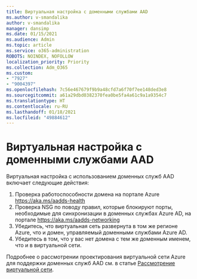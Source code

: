 ```yaml
---
title: Виртуальная настройка с доменными службами AAD
ms.author: v-smandalika
author: v-smandalika
manager: dansimp
ms.date: 01/15/2021
ms.audience: Admin
ms.topic: article
ms.service: o365-administration
ROBOTS: NOINDEX, NOFOLLOW
localization_priority: Priority
ms.collection: Adm_O365
ms.custom:
- "7927"
- "9004397"
ms.openlocfilehash: 7c56e467679f9b9a48cfd7a6f70f7ee148ded3e8
ms.sourcegitcommit: a61a29dbd0382370fea0be5fa4a61c9a1a9354c7
ms.translationtype: HT
ms.contentlocale: ru-RU
ms.lasthandoff: 01/18/2021
ms.locfileid: "49884612"
---
```

# <a name="virtual-configuration-with-aad-domain-services"></a>Виртуальная настройка с доменными службами AAD

Виртуальная настройка с использованием доменных служб AAD включает следующие действия: 

1. Проверка работоспособности домена на портале Azure https://aka.ms/aadds-health
2. Проверка NSG по поводу правил, которые блокируют порты, необходимые для синхронизации в доменных службах Azure AD, на портале https://aka.ms/aadds-networking
3. Убедитесь, что виртуальная сеть развернута в том же регионе Azure, что и домен, управляемый доменными службами Azure AD.
4. Убедитесь в том, что у вас нет домена с тем же доменным именем, что и в виртуальной сети.

Подробнее о рассмотрении проектирования виртуальной сети Azure для поддержки доменных служб AAD см. в статье [Рассмотрение виртуальной сети](https://docs.microsoft.com/azure/active-directory-domain-services/network-considerations).

